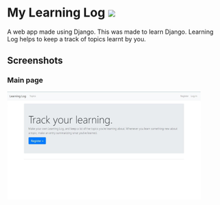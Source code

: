 # My Learning Log ![](https://img.shields.io/badge/Python-v3.8.5-red.svg)
A web app made using Django. This was made to learn Django. Learning Log helps to keep a track of topics learnt by you.

## Screenshots
### Main page  
<img src="https://github.com/Mertvbli/MyLearningLog/blob/main/screenshots/1main_page.jpg" width="450">  
